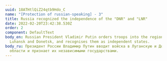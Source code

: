 ```yaml
---
uuid: 18ATHtlQiZ24qtb9Hdo_C
name: "[Protection of russian-speaking] - 3"
title: Russia recognized the independence of the "DNR" and "LNR"
date: 2022-02-20T23:42:38.530Z
order: 2
component: DefaultText
body_en: Russian President Vladimir Putin orders troops into the regions of
  Luhansk and Donetsk, and recognises them as independent states.
body_ru: Президент России Владимир Путин вводит войска в Луганскую и Донецкую
  области и признает их независимыми государствами.
---
```

